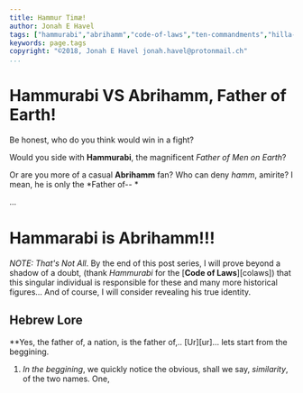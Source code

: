 ```yaml
---
title: Hammur Timæ!
author: Jonah E Havel
tags: ["hammurabi","abrihamm","code-of-laws","ten-commandments","hilla-bobel","lexical-analysis"]
keywords: page.tags
copyright: "©2018, Jonah E Havel jonah.havel@protonmail.ch"
...
```


# Hammurabi __VS__ Abrihamm, Father of Earth!

Be honest, who do you think would win in a fight?

Would you side with __Hammurabi__, the magnificent *Father of Men on Earth*?

Or are you more of a casual __Abrihamm__ fan? Who can deny *hamm*, amirite?
I mean, he is only the *Father of-- *

...

# Hammarabi is Abrihamm!!!

_NOTE: That's Not All_. By the end of this post series, I will prove beyond a shadow of a doubt, (thank _Hammurabi_ for the [**Code of Laws**][colaws])
that this singular individual is responsible for these and many more historical figures... And of course, I will consider revealing his true identity.

## Hebrew Lore

**Yes, the father of, a nation, is the father of,.. [Ur][ur]... lets start from the beggining.

1. _In the beggining_, we quickly notice the obvious, shall we say, _similarity_, of the two names. One,  
